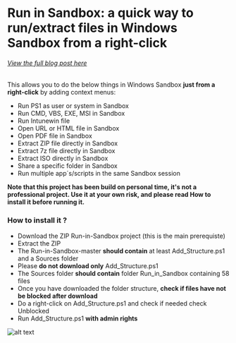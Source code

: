 # Run in Sandbox: a quick way to run/extract files in Windows Sandbox from a right-click
###### *[View the full blog post here](https://www.systanddeploy.com/2023/06/runinsandbox-quick-way-to-runextract.html)*


This allows you to do the below things in Windows Sandbox **just from a right-click** by adding context menus:
- Run PS1 as user or system in Sandbox
- Run CMD, VBS, EXE, MSI in Sandbox
- Run Intunewin file
- Open URL or HTML file in Sandbox
- Open PDF file in Sandbox
- Extract ZIP file directly in Sandbox
- Extract 7z file directly in Sandbox
- Extract ISO directly in Sandbox
- Share a specific folder in Sandbox
- Run multiple app´s/scripts in the same Sandbox session


**Note that this project has been build on personal time, it's not a professional project. Use it at your own risk, and please read How to install it before running it.**

### How to install it ?
- Download the ZIP Run-in-Sandbox project (this is the main prerequiste)
- Extract the ZIP
- The Run-in-Sandbox-master **should contain** at least Add_Structure.ps1  and a Sources folder
- Please **do not download only** Add_Structure.ps1
- The Sources folder **should contain** folder Run_in_Sandbox containing 58 files
- Once you have downloaded the folder structure, **check if files have not be blocked after download**
- Do a right-click on Add_Structure.ps1 and check if needed check Unblocked
- Run Add_Structure.ps1 **with admin rights**


![alt text](https://github.com/damienvanrobaeys/Run-in-Sandbox/blob/master/ps1_system.gif)
